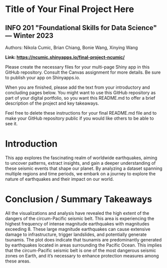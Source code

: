 # Title of Your Final Project Here 
## INFO 201 "Foundational Skills for Data Science" — Winter 2023

Authors: Nikola Cumic, Brian Chiang, Bonie Wang, Xinying Wang

**Link: https://ncumic.shinyapps.io/final-project-ncumic/**

Please create the necessary files for your multi-page Shiny app in this GitHub repository. Consult the Canvas assignment for more details. Be sure to publish your app on Shinyapps.io.

When you are finished, please add the text from your introductory and concluding pages below. You might want to use this GitHub repository as part of your digital portfolio, so you want this README.md to offer a brief description of the project and key takeaways.

Feel free to delete these instructions for your final README.md file and to make your GitHub repository public if you would like others to be able to see it. 

# Introduction

This app explores the fascinating realm of worldwide earthquakes, aiming to uncover patterns, extract insights, and gain a deeper understanding of these seismic events that shape our planet. By analyzing a dataset spanning multiple regions and time periods, we embark on a journey to explore the nature of earthquakes and their impact on our world.


# Conclusion / Summary Takeaways

All the visualizations and analysis have revealed the high extent of the dangers of the circum-Pacific seismic belt. This area is experiencing the highest frequency of intense magnitude earthquakes with magnitudes exceeding 8. These large magnitude earthquakes can cause extensive damage to infrastructure, trigger landslides, and potentially generate tsunamis. The plot does indicate that tsunamis are predominantly generated by earthquakes located in areas surrounding the Pacific Ocean. This implies that the circum-Pacific seismic belt is one of the most dangerous seismic zones on Earth, and it’s necessary to enhance protection measures among these areas. 